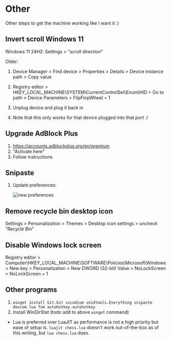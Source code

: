 # Other

Other steps to get the machine working like I want it :)

## Invert scroll Windows 11

Windows 11 24H2: Settings > "scroll direction"

Older:

1. Device Manager > Find device > Properties > Details > Device instance path > Copy value
2. Registry editor > HKEY_LOCAL_MACHINE\SYSTEM\CurrentControlSet\Enum\HID > Go to path > Device Parameters > FlipFlopWheel = 1
3. Unplug device and plug it back in

4. Note that this only works for that device plugged into that port :/

## Upgrade AdBlock Plus

1. https://accounts.adblockplus.org/en/premium
2. "Activate here"
3. Follow instructions

## Snipaste

1. Update preferences:

    ![new preferences](https://github.com/user-attachments/assets/f3e6199e-f7e4-4c8e-b45f-83272b3e6ffa)

## Remove recycle bin desktop icon

Settings > Personalization > Themes > Desktop icon settings > uncheck "Recycle Bin"

## Disable Windows lock screen

Registry editor > Computer\HKEY_LOCAL_MACHINE\SOFTWARE\Policies\Microsoft\Windows > New key > Personalization > New DWORD (32-bit) Value > NoLockScreen > NoLockScreen = 1

## Other programs

1. `winget install Git.Git vscodium voidtools.Everything snipaste devcom.lua fnm autohotkey.autohotkey`
1. Install WinDirStat (todo add to above `winget` command)

- Lua is preferred over LuaJIT as performance is not a high priority but ease of setup is. `luajit chess.lua` doesn't work out-of-the-box as of this writing, but `lua chess.lua` does.
